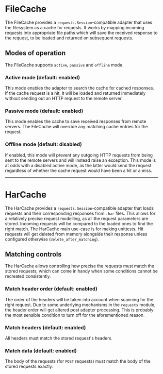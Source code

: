 # FileCache

The FileCache provides a `requests.Session`-compatible adapter that uses the filesystem as a cache for requests. It
works by mapping incoming requests into appropriate file paths which will save the received response to the request, to
be loaded and returned on subsequent requests.

## Modes of operation

The FileCache supports `active`, `passive` and `offline` mode.

### Active mode (default: enabled)

This mode enables the adapter to search the cache for cached responses. If the cache request is a hit, it will be loaded
and returned immediately without sending out an HTTP request to the remote server.

### Passive mode (default: enabled)

This mode enables the cache to save received responses from remote servers. The FileCache will override any matching
cache entries for the request.

### Offline mode (default: disabled)

If enabled, this mode will prevent any outgoing HTTP requests from being sent to the remote servers and will instead
raise an exception. This mode is at odds with a disabled active mode, as the latter would send the request regardless of
whether the cache request would have been a hit or a miss.

---

# HarCache

The HarCache provides a `requests.Session`-compatible adapter that loads requests and their corresponding responses
from `.har` files. This allows for a relatively precise request modelling, as all the request parameters are stored.
Incoming requests will be compared to the loaded ones to find the right match. The HarCache main use-case is for making
unittests. Hit requests will get deleted from memory alongside their response unless configured
otherwise (`delete_after_matching`).

## Matching controls

The HarCache allows controlling how precise the requests must match the stored requests, which can come in handy when
some conditions cannot be recreated consistently.

### Match header order (default: enabled)

The order of the headers will be taken into account when scanning for the right request. Due to some underlying
mechanisms in the `requests` module, the header order will get altered post adapter processing. This is probably the
most sensible condition to turn off for the aforementioned reason.

### Match headers (default: enabled)

All headers must match the stored request's headers.

### Match data (default: enabled)

The body of the requests (for `POST` requests) must match the body of the stored requests exactly.
